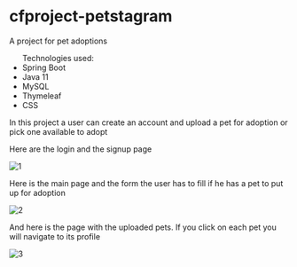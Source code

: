 # cfproject-petstagram
A project for pet adoptions

<ul>Technologies used:
<li>Spring Boot</li>
<li>Java 11</li>
<li>MySQL</li>
<li>Thymeleaf</li>
<li>CSS</li>
</ul>

<p>In this project a user can create an account and upload a pet for adoption or pick one available to adopt</p>

<p>Here are the login and the signup page</p>

![1](https://github.com/SaroChri/cfproject-petstagram/assets/81019380/a9d81959-650a-4121-a7a3-cfd386b20b95)

<p>Here is the main page and the form the user has to fill if he has a pet to put up for adoption</p>

![2](https://github.com/SaroChri/cfproject-petstagram/assets/81019380/7c49ef35-c3b2-4425-a534-b8b5dc25852c)

<p>And here is the page with the uploaded pets. If you click on each pet you will navigate to its profile</p>

![3](https://github.com/SaroChri/cfproject-petstagram/assets/81019380/1263b60a-7f15-4fa1-8bd4-d5c1056cefc1)

